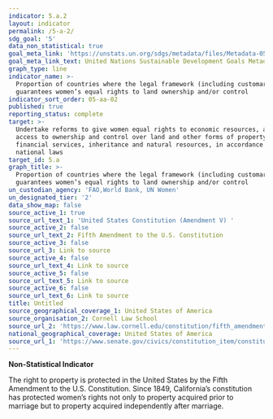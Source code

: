 ```yaml
---
indicator: 5.a.2
layout: indicator
permalink: /5-a-2/
sdg_goal: '5'
data_non_statistical: true
goal_meta_link: 'https://unstats.un.org/sdgs/metadata/files/Metadata-05-0A-02.pdf'
goal_meta_link_text: United Nations Sustainable Development Goals Metadata (pdf 634kB)
graph_type: line
indicator_name: >-
  Proportion of countries where the legal framework (including customary law)
  guarantees women’s equal rights to land ownership and/or control
indicator_sort_order: 05-aa-02
published: true
reporting_status: complete
target: >-
  Undertake reforms to give women equal rights to economic resources, as well as
  access to ownership and control over land and other forms of property,
  financial services, inheritance and natural resources, in accordance with
  national laws
target_id: 5.a
graph_title: >-
  Proportion of countries where the legal framework (including customary law)
  guarantees women’s equal rights to land ownership and/or control
un_custodian_agency: 'FAO,World Bank, UN Women'
un_designated_tier: '2'
data_show_map: false
source_active_1: true
source_url_text_1: 'United States Constitution (Amendment V) '
source_active_2: false
source_url_text_2: Fifth Amendment to the U.S. Constitution
source_active_3: false
source_url_3: Link to source
source_active_4: false
source_url_text_4: Link to source
source_active_5: false
source_url_text_5: Link to source
source_active_6: false
source_url_text_6: Link to source
title: Untitled
source_geographical_coverage_1: United States of America
source_organisation_2: Cornell Law School
source_url_2: 'https://www.law.cornell.edu/constitution/fifth_amendment'
national_geographical_coverage: United States of America
source_url_1: 'https://www.senate.gov/civics/constitution_item/constitution.htm#a5'
---
```

**Non-Statistical Indicator**

The right to property is protected in the United States by the Fifth Amendment to the U.S. Constitution. Since 1849, California’s constitution has protected women’s rights not only to property acquired prior to marriage but to property acquired independently after marriage.
